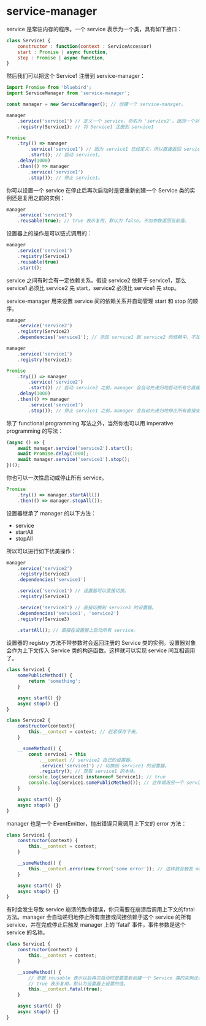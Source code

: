# service-manager

service 是常驻内存的程序。一个 service 表示为一个类，具有如下接口：

```js
class Service1 {
    constructor : function(context : ServiceAccessor)
    start : Promise | async function,
    stop : Promise | async function,
}
```

然后我们可以把这个 Service1 注册到 service-manager：

```js
import Promise from 'bluebird';
import ServiceManager from 'service-manager';

const manager = new ServiceManager(); // 创建一个 service-manager。

manager
    .service('service1') // 定义一个 service，命名为 'service2'。返回一个对 service2 的设置器。
    .registry(Service1); // 将 Service1 注册到 service1

Promise
    .try(() => manager
        .service('service1') // 因为 service1 已经定义，所以直接返回 service1 的设置器。
        .start(); // 启动 service1。
    .delay(1000)
    .then(() => manager
        .service('service1')
        .stop()); // 停止 service1。
```

你可以设置一个 service 在停止后再次启动时是要重新创建一个 Service 类的实例还是复用之前的实例：

```js
manager
    .service('service1')
    .reusable(true); // true 表示复用，默认为 false。不加参数返回当前值。
```

设置器上的操作是可以链式调用的：

```js
manager
    .service('service1')
    .registry(Service1)
    .reusable(true)
    .start();
```

service 之间有时会有一定依赖关系。假设 service2 依赖于 service1，那么 service1 必须比 service2 先 start，service2 必须比 service1 先 stop。

service-manager 用来设置 service 间的依赖关系并自动管理 start 和 stop 的顺序。

```js
manager
    .service('service2')
    .registry(Service2)
    .dependencies('service1'); // 添加 service1 到 service2 的依赖中。不加参数返回已添加的依赖数组。

manager
    .service('service1')
    .registry(Service1);

Promise
    .try(() => manager
        .service('service2')
        .start()) // 启动 service2 之前，manager 会自动先递归地启动所有它直接或间接依赖的 service。
    .delay(1000)
    .then(() => manager
        .service('service1')
        .stop()); // 停止 service1 之前，manager 会自动先递归地停止所有直接或间接依赖于它的 service。
```

除了 functional programming 写法之外，当然你也可以用 imperative programming 的写法：

```js
(async () => {
    await manager.service('service2').start();
    await Promise.delay(1000);
    await manager.service('service1').stop();
})();
```

你也可以一次性启动或停止所有 service。

```js
Promise
    .try(() => manager.startAll())
    .then(() => manager.stopAll());
```

设置器继承了 manager 的以下方法：

- service
- startAll
- stopAll

所以可以进行如下优美操作：

```js
manager
    .service('service2')
    .registry(Service2)
    .dependencies('service1')

    .service('service1') // 设置器可以直接切换。
    .registry(Service1)

    .service('service3') // 直接切换到 service3 的设置器。
    .dependencies('service1', 'service2')
    .registry(Service3)
    
    .startAll(); // 直接在设置器上启动所有 service。
```

设置器的 registry 方法不带参数时会返回注册的 Service 类的实例。设置器对象会作为上下文传入 Service 类的构造函数。这样就可以实现 service 间互相调用了。

```js
class Service1 {
    somePublicMethod() {
        return 'something';
    }

    async start() {}
    async stop() {}
}

class Service2 {
    constructor(context){
        this.__context = context; // 赶紧保存下来。
    }

    __someMethod() {
        const service1 = this
            .__context // service2 自己的设置器。
            .service('service1') // 切换到 service1 的设置器。
            .registry(); // 获取 service1 的本体。
        console.log(service1 instanceof Service1); // true
        console.log(service1.somePublicMethed()); // 这样调用另一个 service 就非常方便了。
    }

    async start() {}
    async stop() {}
}
```

manager 也是一个 EventEmitter，抛出错误只需调用上下文的 error 方法：

```js
class Service1 {
    constructor(context) {
        this.__context = context;
    }

    __someMethod() {
        this.__context.error(new Error('some error')); // 这样就会触发 manager 的 'error' 事件。
    }

    async start() {}
    async stop() {}
}
```

有时会发生导致 service 崩溃的致命错误，你只需要在崩溃后调用上下文的fatal方法。manager 会自动递归地停止所有直接或间接依赖于这个 service 的所有 service，并在完成停止后触发 manager 上的 'fatal' 事件，事件参数是这个 service 的名称。

```js
class Service1 {
    constructor(context) {
        this.__context = context;
    }

    __someMethod() {
        // 参数 reusable 表示以后再次启动时是要重新创建一个 Service 类的实例还是复用之前的实例
        // true 表示复用，默认为设置器上设置的值。
        this.__context.fatal(true);
    }

    async start() {}
    async stop() {}
}
```